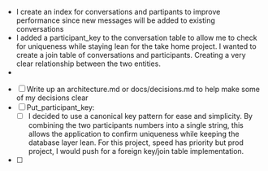 - I create an index for conversations and partipants  to improve performance since new messages will be added to existing conversations
- I added a participant_key to the conversation table to allow me to check for uniqueness while staying lean for the take home project. I wanted to create a join table of conversations and participants. Creating a very clear relationship between the two entities. 
- 
- [ ] Write up an architecture.md or docs/decisions.md to help make some of my decisions clear 
- [ ] Put_participant_key: 
	- [ ] I decided to use a canonical key pattern for ease and simplicity. By combining the two participants numbers into a single string, this allows the application to confirm uniqueness while keeping the database layer lean. For this project, speed has priority but prod project, I would push for a foreign key/join table implementation.
- [ ] 